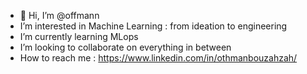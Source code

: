 - 👋 Hi, I’m @offmann
- I’m interested in Machine Learning : from ideation to engineering
- I’m currently learning MLops 
- I’m looking to collaborate on everything in between
- How to reach me : https://www.linkedin.com/in/othmanbouzahzah/

<!---
offmann/offmann is a ✨ special ✨ repository because its `README.md` (this file) appears on your GitHub profile.
You can click the Preview link to take a look at your changes.
--->
